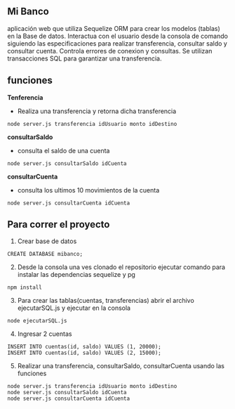 ## Mi Banco
aplicación web que utiliza Sequelize ORM para crear los modelos (tablas) en la Base de datos. Interactua con el usuario desde la consola de comando siguiendo las especificaciones para realizar transferencia, consultar saldo y consultar cuenta. Controla errores de conexion y consultas. Se utilizan transacciones SQL para garantizar una transferencia.

## funciones
**Tenferencia**
+ Realiza una transferencia y retorna dicha transferencia
```
node server.js transferencia idUsuario monto idDestino
```
**consultarSaldo**
+ consulta el saldo de una cuenta
```
node server.js consultarSaldo idCuenta
```
**consultarCuenta**
+ consulta los ultimos 10 movimientos de la cuenta
```
node server.js consultarCuenta idCuenta
```
## Para correr el proyecto
1. Crear base de datos
```
CREATE DATABASE mibanco;
```
2. Desde la consola una ves clonado el repositorio ejecutar comando para instalar las dependencias sequelize y pg
```
npm install
```
3. Para crear las tablas(cuentas, transferencias) abrir el archivo ejecutarSQL.js y ejecutar en la consola
```
node ejecutarSQL.js
```
4. Ingresar 2 cuentas
```
INSERT INTO cuentas(id, saldo) VALUES (1, 20000);
INSERT INTO cuentas(id, saldo) VALUES (2, 15000);
```
5. Realizar una transferencia, consultarSaldo, consultarCuenta usando las funciones
```
node server.js transferencia idUsuario monto idDestino
node server.js consultarSaldo idCuenta
node server.js consultarCuenta idCuenta
```